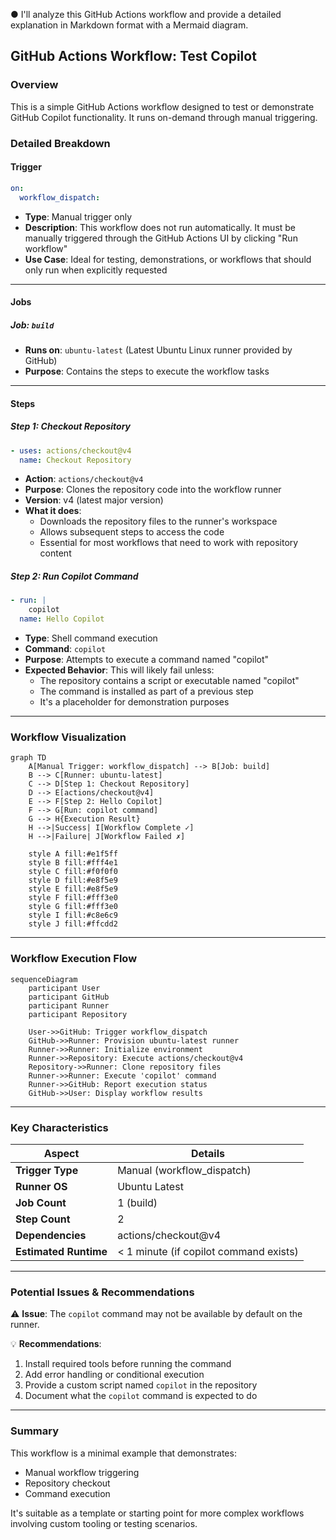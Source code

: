 ● I'll analyze this GitHub Actions workflow and provide a detailed explanation in Markdown format
   with a Mermaid diagram.

   ## GitHub Actions Workflow: Test Copilot

   ### Overview
   This is a simple GitHub Actions workflow designed to test or demonstrate GitHub Copilot
   functionality. It runs on-demand through manual triggering.

   ### Detailed Breakdown

   #### **Trigger**
   ```yaml
   on:
     workflow_dispatch:
   ```
   - **Type**: Manual trigger only
   - **Description**: This workflow does not run automatically. It must be manually triggered
   through the GitHub Actions UI by clicking "Run workflow"
   - **Use Case**: Ideal for testing, demonstrations, or workflows that should only run when
   explicitly requested

   ---

   #### **Jobs**

   ##### Job: `build`
   - **Runs on**: `ubuntu-latest` (Latest Ubuntu Linux runner provided by GitHub)
   - **Purpose**: Contains the steps to execute the workflow tasks

   ---

   #### **Steps**

   ##### Step 1: Checkout Repository
   ```yaml
   - uses: actions/checkout@v4
     name: Checkout Repository
   ```
   - **Action**: `actions/checkout@v4`
   - **Purpose**: Clones the repository code into the workflow runner
   - **Version**: v4 (latest major version)
   - **What it does**:
     - Downloads the repository files to the runner's workspace
     - Allows subsequent steps to access the code
     - Essential for most workflows that need to work with repository content

   ##### Step 2: Run Copilot Command
   ```yaml
   - run: |
       copilot
     name: Hello Copilot
   ```
   - **Type**: Shell command execution
   - **Command**: `copilot`
   - **Purpose**: Attempts to execute a command named "copilot"
   - **Expected Behavior**: This will likely fail unless:
     - The repository contains a script or executable named "copilot"
     - The command is installed as part of a previous step
     - It's a placeholder for demonstration purposes

   ---

   ### Workflow Visualization

   ```mermaid
   graph TD
       A[Manual Trigger: workflow_dispatch] --> B[Job: build]
       B --> C[Runner: ubuntu-latest]
       C --> D[Step 1: Checkout Repository]
       D --> E[actions/checkout@v4]
       E --> F[Step 2: Hello Copilot]
       F --> G[Run: copilot command]
       G --> H{Execution Result}
       H -->|Success| I[Workflow Complete ✓]
       H -->|Failure| J[Workflow Failed ✗]

       style A fill:#e1f5ff
       style B fill:#fff4e1
       style C fill:#f0f0f0
       style D fill:#e8f5e9
       style E fill:#e8f5e9
       style F fill:#fff3e0
       style G fill:#fff3e0
       style I fill:#c8e6c9
       style J fill:#ffcdd2
   ```

   ---

   ### Workflow Execution Flow

   ```mermaid
   sequenceDiagram
       participant User
       participant GitHub
       participant Runner
       participant Repository

       User->>GitHub: Trigger workflow_dispatch
       GitHub->>Runner: Provision ubuntu-latest runner
       Runner->>Runner: Initialize environment
       Runner->>Repository: Execute actions/checkout@v4
       Repository->>Runner: Clone repository files
       Runner->>Runner: Execute 'copilot' command
       Runner->>GitHub: Report execution status
       GitHub->>User: Display workflow results
   ```

   ---

   ### Key Characteristics

   | Aspect | Details |
   |--------|---------|
   | **Trigger Type** | Manual (workflow_dispatch) |
   | **Runner OS** | Ubuntu Latest |
   | **Job Count** | 1 (build) |
   | **Step Count** | 2 |
   | **Dependencies** | actions/checkout@v4 |
   | **Estimated Runtime** | < 1 minute (if copilot command exists) |

   ---

   ### Potential Issues & Recommendations

   ⚠️ **Issue**: The `copilot` command may not be available by default on the runner.

   💡 **Recommendations**:
   1. Install required tools before running the command
   2. Add error handling or conditional execution
   3. Provide a custom script named `copilot` in the repository
   4. Document what the `copilot` command is expected to do

   ---

   ### Summary

   This workflow is a minimal example that demonstrates:
   - Manual workflow triggering
   - Repository checkout
   - Command execution

   It's suitable as a template or starting point for more complex workflows involving custom
   tooling or testing scenarios.

